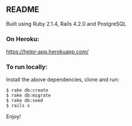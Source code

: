 ## README

Built using Ruby 2.1.4, Rails 4.2.0 and PostgreSQL

### On Heroku:

<https://helpr-app.herokuapp.com/>

### To run locally:

Install the above dependencies, clone and run:
```
$ rake db:create
$ rake db:migrate
$ rake db:seed
$ rails s
```
Enjoy!